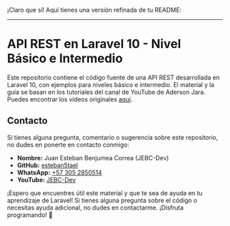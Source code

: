 ¡Claro que sí! Aquí tienes una versión refinada de tu README:

---

# API REST en Laravel 10 - Nivel Básico e Intermedio

Este repositorio contiene el código fuente de una API REST desarrollada en Laravel 10, con ejemplos para niveles básico e intermedio. El material y la guía se basan en los tutoriales del canal de YouTube de Aderson Jara. Puedes encontrar los videos originales [aquí](https://www.youtube.com/@adersonjara9804).

## Contacto

Si tienes alguna pregunta, comentario o sugerencia sobre este repositorio, no dudes en ponerte en contacto conmigo:

- **Nombre:** Juan Esteban Benjumea Correa (JEBC-Dev)
- **GitHub:** [esteban5tael](https://github.com/esteban5tael)
- **WhatsApp:** [+57 305 2850514](https://wa.me/573052850514)
- **YouTube:** [JEBC-Dev](https://www.youtube.com/@jebcdev)

¡Espero que encuentres útil este material y que te sea de ayuda en tu aprendizaje de Laravel! Si tienes alguna pregunta sobre el código o necesitas ayuda adicional, no dudes en contactarme. ¡Disfruta programando! 🚀
